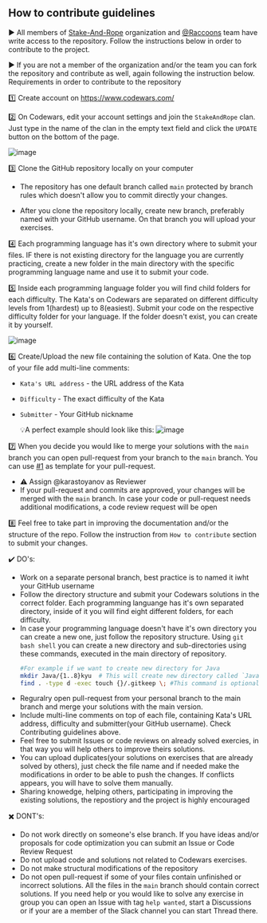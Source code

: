 
## How to contribute guidelines
▶️ All members of [Stake-And-Rope](https://github.com/Stake-And-Rope) organization and [@Raccoons](https://github.com/orgs/Stake-And-Rope/teams/raccoons) team have write access to the repository. Follow the instructions below in order to contribute to the project.

▶️ If you are not a member of the organization and/or the team you can fork the repository and contribute as well, again following the instruction below.
Requirements in order to contribute to the repository


:one: Create account on https://www.codewars.com/

:two: On Codewars, edit your account settings and join the `StakeAndRope` clan. Just type in the name of the clan in the empty text field and click the `UPDATE` button on the bottom of the page.

![image](https://github.com/Stake-And-Rope/codewars-clan/assets/86146020/1ba614cc-c3d3-406c-bf03-77c2f2debbb0)


:three: Clone the GitHub repository locally on your computer

* The repository has one default branch called `main` protected by branch rules which doesn't allow you to commit directly your changes.
 
* After you clone the repository locally, create new branch, preferably named with your GitHub username. On that branch you will upload your exercises.

:four: Each programming language has it's own directory where to submit your files. IF there is not existing directory for the language you are currently practicing, create a new folder in the main directory with the specific programming language name and use it to submit your code.

:five: Inside each programming language folder you will find child folders for each difficulty. The Kata's on Codewars are separated on different difficulty levels from 1(hardest) up to 8(easiest). Submit your code on the respective difficulty folder for your language. If the folder doesn't exist, you can create it by yourself.

![image](https://github.com/Stake-And-Rope/codewars-clan/assets/86146020/2cc73565-8d1d-4c0e-8b82-f701760dfc5c)


:six: Create/Upload the new file containing the solution of Kata. One the top of your file add multi-line comments:

* `Kata's URL address` - the URL address of the Kata
* `Difficulty` - The exact difficulty of the Kata
* `Submitter` - Your GitHub nickname

	💡A perfect example should look like this:
![image](https://github.com/Stake-And-Rope/codewars-clan/assets/86146020/91aa2e34-c0d6-4ddd-b47c-cbdbcaf2a48c)

7️⃣ When you decide you would like to merge your solutions with the `main` branch you can open pull-request from your branch to the `main` branch. You can use [#1](https://github.com/Stake-And-Rope/codewars-clan/pull/1) as template for your pull-request.
* ⚠️ Assign @karastoyanov as Reviewer
* If your pull-request and commits are approved, your changes will be merged with the `main` branch. In case your code or pull-request needs additional modifications, a code review request will be open

:eight: Feel free to take part in improving the documentation and/or the structure of the repo. Follow the instruction from `How to contribute` section to submit your changes.

✔️ DO's:
* Work on a separate personal branch, best practice is to named it iwht your GitHub username
* Follow the directory structure and submit your Codewars solutions in the correct folder. Each programming languange has it's own separated directory, inside of it you will find eight different folders, for each difficulty.
* In case your programming language doesn't have it's own directory you can create a new one, just follow the repository structure. Using `git bash shell` you can create a new directory and sub-directories using these commands, executed in the main directory of repository.
  ```sh
  #For example if we want to create new directory for Java
  mkdir Java/{1..8}kyu  # This will create new directory called `Java` and eight new sub-directories for each difficulty
  find . -type d -exec touch {}/.gitkeep \; #This command is optional and needs to be executed inside the newly created directory. Inside each child directory for the respective difficulty it will create a new empty text file `.gitkeep` in order for git to track all folders you just created. git DOESN'T track empty folders.
  ```
* Reguralry open pull-request from your personal branch to the main branch and merge your solutions with the main version.
* Include multi-line comments on top of each file, containing Kata's URL address, difficulty and submitter(your GitHub username). Check Contributing guidelines above.
* Feel free to submit Issues or code reviews on already solved exercies, in that way you will help others to improve theirs solutions.
* You can upload duplicates(your solutions on exercises that are already solved by others), just check the file name and if needed make the modifications in order to be able to push the changes. If conflicts appears, you will have to solve them manually.
* Sharing knowedge, helping others, participating in improving the existing solutions, the repostiory and the project is highly encouraged

✖️ DONT's:
* Do not work directly on someone's else branch. If you have ideas and/or proposals for code optimization you can submit an Issue or Code Review Request
* Do not upload code and solutions not related to Codewars exercises.
* Do not make structural modifications of the repository
* Do not open pull-request if some of your files contain unfinished or incorrect solutions. All the files in the `main` branch should contain correct solutions. If you need help or you would like to solve any exercise in group you can open an Issue with tag `help wanted`, start a Discussions or if your are a member of the Slack channel you can start Thread there. 
